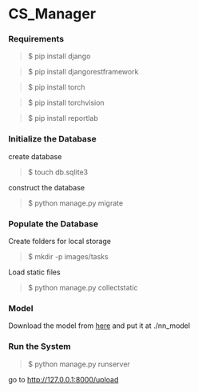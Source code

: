 # CS_Manager

### Requirements
> $ pip install django

> $ pip install djangorestframework

> $ pip install torch

> $ pip install torchvision

> $ pip install reportlab

### Initialize the Database
create database
> $ touch db.sqlite3

construct the database
> $ python manage.py migrate

### Populate the Database
Create folders for local storage
> $ mkdir -p images/tasks

Load static files
> $ python manage.py collectstatic

### Model
Download the model from [here](https://drive.google.com/file/d/10At8oja9Lga58Lyr1uHkx4FYWQTVp4FP/view?usp=share_link) and put it at ./nn_model

### Run the System
> $ python manage.py runserver

go to http://127.0.0.1:8000/upload
